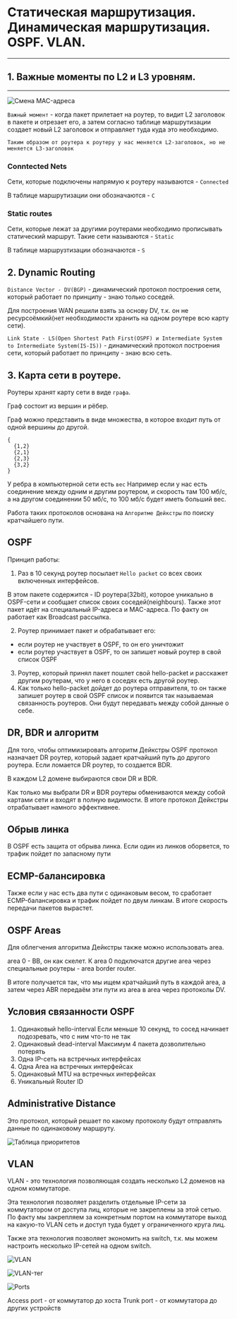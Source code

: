 # Статическая маршрутизация. Динамическая маршрутизация. OSPF. VLAN.
---
## 1. Важные моменты по L2 и L3 уровням.
---

![Смена MAC-адреса](change_mac.png)

`Важный момент` - когда пакет прилетает на роутер, то видит L2 заголовок в пакете и отрезает его, а затем согласно таблице маршрутизации создает новый L2 заголовок и отправляет туда куда это необходимо.

`Таким образом от роутера к роутеру у нас меняется L2-заголовок, но не меняется L3-заголовок`

### Conntected Nets

Сети, которые подключены напрямую к роутеру называются - `Connected`

В таблице маршрутизации они обозначаются - `C`

### Static routes

Сети, которые лежат за другими роутерами необходимо прописывать статический маршрут.
Такие сети называются - `Static`

В таблице маршрузтизации обозначаются - `S`

## 2. Dynamic Routing

`Distance Vector - DV(BGP)` - динамический протокол построения сети, который работает по принципу - знаю только соседей.

Для построения WAN решили взять за основу DV, т.к. он не ресурсоёмкий(нет необходимости хранить на одном роутере всю карту сети).

`Link State - LS(Open Shortest Path First(OSPF) и Intermediate System to Intermediate System(IS-IS))` - динамический протокол построения сети, который работает по принципу - знаю всю сеть.

## 3. Карта сети в роутере.

Роутеры хранят карту сети в виде `графа`.

Граф состоит из вершин и рёбер.

Граф можно представить в виде множества, в которое входит путь от одной вершины до другой.

```
{
  {1,2}
  {2,1}
  {2,3}
  {3,2}
}
```

У ребра в компьютерной сети есть `вес`
Например если у нас есть соединение между одним и другим роутером, и скорость там 100 мб/с, а на другом соединении 50 мб/с, то 100 мб/с будет иметь больший вес.

Работа таких протоколов основана на `Алгоритме Дейкстры` по поиску кратчайшего пути.

## OSPF

Принцип работы:
1. Раз в 10 секунд роутер посылает `Hello packet` со всех своих включенных интерфейсов.

В этом пакете содержится - ID роутера(32bit), которое уникально в OSPF-сети и сообщает список своих соседей(neighbours).
Также этот пакет идёт на специальный IP-адреса и MAC-адреса.
По факту он работает как Broadcast рассылка.

2. Роутер принимает пакет и обрабатывает его:
- если роутер не участвует в OSPF, то он его уничтожит
- если роутер участвует в OSPF, то он запишет новый роутер в свой список OSPF
3. Роутер, который принял пакет пошлет свой hello-packet и расскажет другим роутерам, что у него в соседях есть другой роутер.
4. Как только hello-packet дойдет до роутера отправителя, то он также запишет роутер в свой OSPF список и появится так называемая связанность роутеров. Они будут передавать между собой данные о себе.

## DR, BDR и алгоритм

Для того, чтобы оптимизировать алгоритм Дейкстры OSPF протокол назначает DR роутер, который задает кратчайший путь до другого роутера.
Если ломается DR роутер, то создается BDR.

В каждом L2 домене выбираются свои DR и BDR.

Как только мы выбрали DR и BDR роутеры обмениваются между собой картами сети и входят в полную видимости. В итоге протокол Дейкстры отрабатывает намного эффективнее.

## Обрыв линка

В OSPF есть защита от обрыва линка. Если один из линков оборвется, то трафик пойдет по запасному пути

## ECMP-балансировка

Также если у нас есть два пути с одинаковым весом, то сработает ECMP-балансировка и трафик пойдет по двум линкам. В итоге скорость передачи пакетов вырастет.

## OSPF Areas

Для облегчения алгоритма Дейкстры также можно использовать area.

area 0 - BB, он как скелет.
К area 0 подключатся другие area через специальные роутеры - area border router.

В итоге получается так, что мы ищем кратчайший путь в каждой area, а затем через ABR передаём эти пути из area в area через протоколы DV.

## Условия связанности OSPF

1. Одинаковый hello-interval
Если меньше 10 секунд, то сосед начинает подозревать, что с ним что-то не так
2. Одинаковый dead-interval
Максимум 4 пакета дозволительно потерять
3. Одна IP-сеть на встречных интерфейсах
4. Одна Area на встречных интерфейсах
5. Одинаковый MTU на встречных интерфейсах
6. Уникальный Router ID

## Administrative Distance

Это протокол, который решает по какому протоколу будут отправлять данные по одинаковому маршруту.

![Таблица приоритетов](table.png)

## VLAN

VLAN - это технология позволяющая создать несколько L2 доменов на одном коммутаторе.

Эта технология позволяет разделить отдельные IP-сети за коммутатором от доступа лиц, которые не закреплены за этой сетью. По факту мы закрепляем за конкретным портом на коммутаторе выход на какую-то VLAN сеть и доступ туда будет у ограниченного круга лиц.

Также эта технология позволяет экономить на switch, т.к. мы можем настроить несколько IP-сетей на одном switch.

![VLAN](vlan.png)

![VLAN-тег](tag.png)

![Ports](ports.png)

Access port - от коммутатор до хоста
Trunk port - от коммутатора до других устройств